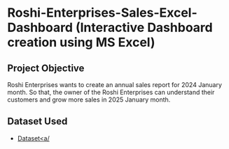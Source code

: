 # Roshi-Enterprises-Sales-Excel-Dashboard (Interactive Dashboard creation using MS Excel)
## Project Objective
Roshi Enterprises wants to create an annual sales report for 2024 January month. So that, the owner of the Roshi Enterprises can understand their customers and grow more sales in 2025 January month. 

## Dataset Used
- <a href="https://github.com/akshaya-akshu/Sales-Excel-Dashboard/blob/main/Roshi%400ata%40Dashboard1.xlsx">Dataset<a/

